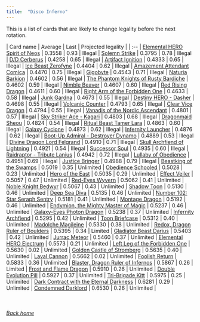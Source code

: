```yaml
---
title:  "Disco Inferno"
---
```


This is a list of cards that are likely to change legality before the next rotation.

| Card name | Average | Last | Projected legality |
| :-- |
[Elemental HERO Spirit of Neos](https://db.ygoprodeck.com/card/?search=Elemental%20HERO%20Spirit%20of%20Neos) | 0.3558 | 0.93 | Illegal |
[Solemn Strike](https://db.ygoprodeck.com/card/?search=Solemn%20Strike) | 0.3795 | 0.78 | Illegal |
[D/D Cerberus](https://db.ygoprodeck.com/card/?search=D/D%20Cerberus) | 0.4258 | 0.65 | Illegal |
[Artifact Ignition](https://db.ygoprodeck.com/card/?search=Artifact%20Ignition) | 0.4333 | 0.65 | Illegal |
[Ice Beast Zerofyne](https://db.ygoprodeck.com/card/?search=Ice%20Beast%20Zerofyne) | 0.4404 | 0.62 | Illegal |
[Amazement Attendant Comica](https://db.ygoprodeck.com/card/?search=Amazement%20Attendant%20Comica) | 0.4470 | 0.75 | Illegal |
[Gigobyte](https://db.ygoprodeck.com/card/?search=Gigobyte) | 0.4543 | 0.71 | Illegal |
[Naturia Barkion](https://db.ygoprodeck.com/card/?search=Naturia%20Barkion) | 0.4602 | 0.56 | Illegal |
[The Phantom Knights of Rusty Bardiche](https://db.ygoprodeck.com/card/?search=The%20Phantom%20Knights%20of%20Rusty%20Bardiche) | 0.4602 | 0.59 | Illegal |
[Nimble Beaver](https://db.ygoprodeck.com/card/?search=Nimble%20Beaver) | 0.4607 | 0.60 | Illegal |
[Red Rising Dragon](https://db.ygoprodeck.com/card/?search=Red%20Rising%20Dragon) | 0.4611 | 0.60 | Illegal |
[Right Arm of the Forbidden One](https://db.ygoprodeck.com/card/?search=Right%20Arm%20of%20the%20Forbidden%20One) | 0.4633 | 0.58 | Illegal |
[Junk Gardna](https://db.ygoprodeck.com/card/?search=Junk%20Gardna) | 0.4673 | 0.55 | Illegal |
[Destiny HERO - Dasher](https://db.ygoprodeck.com/card/?search=Destiny%20HERO%20-%20Dasher) | 0.4698 | 0.55 | Illegal |
[Volcanic Counter](https://db.ygoprodeck.com/card/?search=Volcanic%20Counter) | 0.4793 | 0.65 | Illegal |
[Clear Vice Dragon](https://db.ygoprodeck.com/card/?search=Clear%20Vice%20Dragon) | 0.4794 | 0.55 | Illegal |
[Vanadis of the Nordic Ascendant](https://db.ygoprodeck.com/card/?search=Vanadis%20of%20the%20Nordic%20Ascendant) | 0.4801 | 0.57 | Illegal |
[Sky Striker Ace - Kagari](https://db.ygoprodeck.com/card/?search=Sky%20Striker%20Ace%20-%20Kagari) | 0.4803 | 0.68 | Illegal |
[Dragonmaid Sheou](https://db.ygoprodeck.com/card/?search=Dragonmaid%20Sheou) | 0.4824 | 0.54 | Illegal |
[Ritual Beast Tamer Lara](https://db.ygoprodeck.com/card/?search=Ritual%20Beast%20Tamer%20Lara) | 0.4863 | 0.60 | Illegal |
[Galaxy Cyclone](https://db.ygoprodeck.com/card/?search=Galaxy%20Cyclone) | 0.4873 | 0.62 | Illegal |
[Infernity Launcher](https://db.ygoprodeck.com/card/?search=Infernity%20Launcher) | 0.4876 | 0.62 | Illegal |
[Boot-Up Admiral - Destroyer Dynamo](https://db.ygoprodeck.com/card/?search=Boot-Up%20Admiral%20-%20Destroyer%20Dynamo) | 0.4889 | 0.53 | Illegal |
[Divine Dragon Lord Felgrand](https://db.ygoprodeck.com/card/?search=Divine%20Dragon%20Lord%20Felgrand) | 0.4910 | 0.71 | Illegal |
[Skull Archfiend of Lightning](https://db.ygoprodeck.com/card/?search=Skull%20Archfiend%20of%20Lightning) | 0.4921 | 0.54 | Illegal |
[Successor Soul](https://db.ygoprodeck.com/card/?search=Successor%20Soul) | 0.4935 | 0.60 | Illegal |
[Raidraptor - Tribute Lanius](https://db.ygoprodeck.com/card/?search=Raidraptor%20-%20Tribute%20Lanius) | 0.4942 | 0.72 | Illegal |
[Lullaby of Obedience](https://db.ygoprodeck.com/card/?search=Lullaby%20of%20Obedience) | 0.4951 | 0.69 | Illegal |
[Justice Bringer](https://db.ygoprodeck.com/card/?search=Justice%20Bringer) | 0.4988 | 0.79 | Illegal |
[Beastking of the Swamps](https://db.ygoprodeck.com/card/?search=Beastking%20of%20the%20Swamps) | 0.5019 | 0.35 | Unlimited |
[Obedience Schooled](https://db.ygoprodeck.com/card/?search=Obedience%20Schooled) | 0.5028 | 0.23 | Unlimited |
[Hero of the East](https://db.ygoprodeck.com/card/?search=Hero%20of%20the%20East) | 0.5035 | 0.29 | Unlimited |
[Effect Veiler](https://db.ygoprodeck.com/card/?search=Effect%20Veiler) | 0.5057 | 0.47 | Unlimited |
[Red-Eyes Wyvern](https://db.ygoprodeck.com/card/?search=Red-Eyes%20Wyvern) | 0.5062 | 0.41 | Unlimited |
[Noble Knight Bedwyr](https://db.ygoprodeck.com/card/?search=Noble%20Knight%20Bedwyr) | 0.5067 | 0.43 | Unlimited |
[Shadow Toon](https://db.ygoprodeck.com/card/?search=Shadow%20Toon) | 0.5130 | 0.46 | Unlimited |
[Deep Sea Diva](https://db.ygoprodeck.com/card/?search=Deep%20Sea%20Diva) | 0.5135 | 0.46 | Unlimited |
[Number 102: Star Seraph Sentry](https://db.ygoprodeck.com/card/?search=Number%20102:%20Star%20Seraph%20Sentry) | 0.5181 | 0.41 | Unlimited |
[Montage Dragon](https://db.ygoprodeck.com/card/?search=Montage%20Dragon) | 0.5192 | 0.46 | Unlimited |
[Endymion, the Mighty Master of Magic](https://db.ygoprodeck.com/card/?search=Endymion,%20the%20Mighty%20Master%20of%20Magic) | 0.5237 | 0.46 | Unlimited |
[Galaxy-Eyes Photon Dragon](https://db.ygoprodeck.com/card/?search=Galaxy-Eyes%20Photon%20Dragon) | 0.5238 | 0.37 | Unlimited |
[Infernity Archfiend](https://db.ygoprodeck.com/card/?search=Infernity%20Archfiend) | 0.5295 | 0.42 | Unlimited |
[Toon Briefcase](https://db.ygoprodeck.com/card/?search=Toon%20Briefcase) | 0.5312 | 0.40 | Unlimited |
[Madolche Magileine](https://db.ygoprodeck.com/card/?search=Madolche%20Magileine) | 0.5330 | 0.38 | Unlimited |
[Redox, Dragon Ruler of Boulders](https://db.ygoprodeck.com/card/?search=Redox,%20Dragon%20Ruler%20of%20Boulders) | 0.5395 | 0.34 | Limited |
[Gladiator Beast Darius](https://db.ygoprodeck.com/card/?search=Gladiator%20Beast%20Darius) | 0.5403 | 0.42 | Unlimited |
[Jurrac Meteor](https://db.ygoprodeck.com/card/?search=Jurrac%20Meteor) | 0.5460 | 0.37 | Unlimited |
[Elemental HERO Electrum](https://db.ygoprodeck.com/card/?search=Elemental%20HERO%20Electrum) | 0.5573 | 0.21 | Unlimited |
[Left Leg of the Forbidden One](https://db.ygoprodeck.com/card/?search=Left%20Leg%20of%20the%20Forbidden%20One) | 0.5630 | 0.02 | Unlimited |
[Golden Castle of Stromberg](https://db.ygoprodeck.com/card/?search=Golden%20Castle%20of%20Stromberg) | 0.5635 | 0.40 | Unlimited |
[Laval Cannon](https://db.ygoprodeck.com/card/?search=Laval%20Cannon) | 0.5662 | 0.02 | Unlimited |
[Foolish Return](https://db.ygoprodeck.com/card/?search=Foolish%20Return) | 0.5833 | 0.36 | Unlimited |
[Blaster, Dragon Ruler of Infernos](https://db.ygoprodeck.com/card/?search=Blaster,%20Dragon%20Ruler%20of%20Infernos) | 0.5867 | 0.26 | Limited |
[Frost and Flame Dragon](https://db.ygoprodeck.com/card/?search=Frost%20and%20Flame%20Dragon) | 0.5910 | 0.26 | Unlimited |
[Double Evolution Pill](https://db.ygoprodeck.com/card/?search=Double%20Evolution%20Pill) | 0.5927 | 0.37 | Unlimited |
[Tri-Brigade Kitt](https://db.ygoprodeck.com/card/?search=Tri-Brigade%20Kitt) | 0.5975 | 0.25 | Unlimited |
[Dark Contract with the Eternal Darkness](https://db.ygoprodeck.com/card/?search=Dark%20Contract%20with%20the%20Eternal%20Darkness) | 0.6281 | 0.29 | Unlimited |
[Condemned Darklord](https://db.ygoprodeck.com/card/?search=Condemned%20Darklord) | 0.6530 | 0.26 | Unlimited |

<br>

###### [Back home](index)